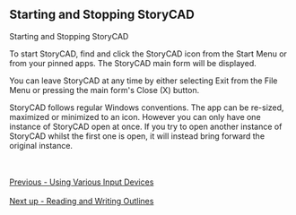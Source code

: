 ## Starting and Stopping StoryCAD ##
Starting and Stopping StoryCAD <br/>

To start StoryCAD, find and click the StoryCAD icon from the Start Menu or from your pinned apps. The StoryCAD main form will be displayed. <br/>

You can leave StoryCAD at any time by either selecting Exit from the File Menu or pressing the main form's Close (X) button.  <br/>

StoryCAD follows regular Windows conventions.  The app can be re-sized, maximized or minimized to an icon. However you can only have one instance of StoryCAD open at once. If you try to open another instance of StoryCAD whilst the first one is open, it will instead bring forward the original instance. <br/>

 <br/><br/>
[Previous - Using Various Input Devices](Using_Various_Input_Devices.md) <br/><br/>
[Next up - Reading and Writing Outlines](Reading_and_Writing_Outlines.md)
